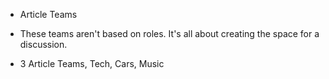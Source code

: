 * Article Teams 

- These teams aren't based on roles. It's all about creating the space for a discussion. 

- 3 Article Teams, Tech, Cars, Music 